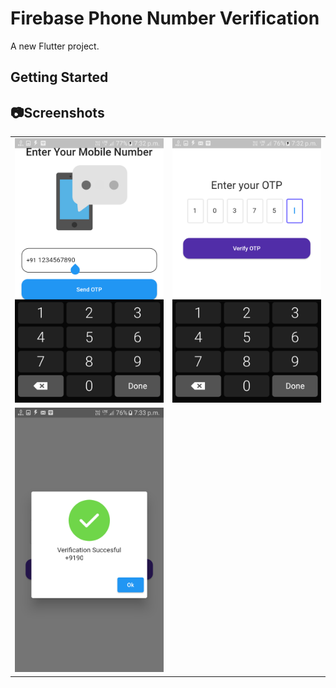 # Firebase Phone Number Verification

A new Flutter project.

## Getting Started

## :camera:Screenshots

<table>
  <tr>
  <td><img src="screenshots/1.png">
  </td>
  <td><img src="screenshots/2.png">
  </td>   
  </tr>
   <tr>
  <td><img src="screenshots/3.png"> 
  </tr>
</table>
